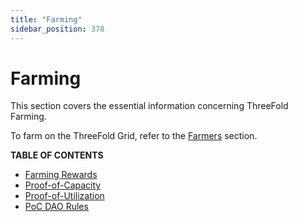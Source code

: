 ```yaml
---
title: "Farming"
sidebar_position: 378
---
```


# Farming

This section covers the essential information concerning ThreeFold Farming.

To farm on the ThreeFold Grid, refer to the [Farmers](../../documentation/farmers/farmers.md) section.

**TABLE OF CONTENTS**

- [Farming Rewards](./farming_reward.md)
- [Proof-of-Capacity](./proof_of_capacity.md)
- [Proof-of-Utilization](./proof_of_utilization.md)
- [PoC DAO Rules](./poc_dao_rules.md)
